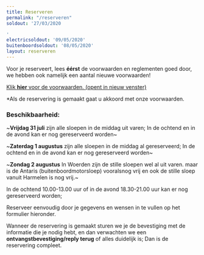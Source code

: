 ```yaml
---
title: Reserveren
permalink: "/reserveren"
soldout: '27/03/2020

'
electricsoldout: '09/05/2020'
buitenboordsoldout: '08/05/2020'
layout: reserveren
---
```


Voor je reserveert, lees **éérst** de voorwaarden en reglementen goed door,   
we hebben ook namelijk een aantal nieuwe voorwaarden!

[Klik **hier** voor de voorwaarden. (opent in nieuw venster)](http://descheepsjongens.nl/voorwaarden)

*Als de reservering is gemaakt gaat u akkoord met onze voorwaarden.

### Beschikbaarheid:

~**Vrijdag 31 juli** zijn alle sloepen in de middag uit varen;
 In de ochtend en in de avond kan er nog gereserveerd worden~

~**Zaterdag 1 augustus** zijn alle sloepen in de middag al gereserveerd; 
In de ochtend en in de avond kan er nog gereserveerd worden~

~**Zondag 2 augustus** 
In Woerden zijn de stille sloepen wel al uit varen. maar is de Antaris (buitenboordmotorsloep) vooralsnog vrij en ook de stille sloep vanuit Harmelen is nog vrij.~



In de ochtend 10.00-13.00 uur of in de avond 18.30-21.00 uur kan er nog gereserveerd worden; 

Reserveer eenvoudig door je gegevens en wensen in te vullen op het formulier hieronder.

Wanneer de reservering is gemaakt sturen we je de bevestiging met de informatie die je nodig hebt, en dan verwachten we een **ontvangstbevestiging/reply terug** of alles duidelijk is; Dan is de reservering compleet.